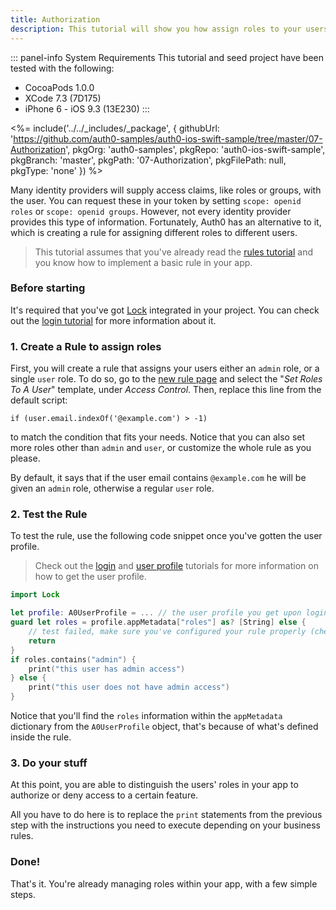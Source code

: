 ```yaml
---
title: Authorization
description: This tutorial will show you how assign roles to your users, and use those claims to authorize or deny a user to perform certain actions in the app.
---
```


::: panel-info System Requirements
This tutorial and seed project have been tested with the following:

- CocoaPods 1.0.0
- XCode 7.3 (7D175)
- iPhone 6 - iOS 9.3 (13E230)
  :::

<%= include('../../_includes/_package', {
  githubUrl: 'https://github.com/auth0-samples/auth0-ios-swift-sample/tree/master/07-Authorization',
  pkgOrg: 'auth0-samples',
  pkgRepo: 'auth0-ios-swift-sample',
  pkgBranch: 'master',
  pkgPath: '07-Authorization',
  pkgFilePath: null,
  pkgType: 'none'
}) %>

Many identity providers will supply access claims, like roles or groups, with the user. You can request these in your token by setting `scope: openid roles` or `scope: openid groups`. However, not every identity provider provides this type of information. Fortunately, Auth0 has an alternative to it, which is creating a rule for assigning different roles to different users.

> This tutorial assumes that you've already read the [rules tutorial](06-rules.md) and you know how to implement a basic rule in your app.

### Before starting

It's required that you've got [Lock](https://github.com/auth0/Lock.iOS-OSX) integrated in your project. You can check out the [login tutorial](01-login.md) for more information about it.

### 1. Create a Rule to assign roles

First, you will create a rule that assigns your users either an `admin` role, or a single `user` role. To do so, go to the [new rule page](${uiURL}/#/rules/new) and select the "*Set Roles To A User*" template, under *Access Control*. Then, replace this line from the default script:

``` 
if (user.email.indexOf('@example.com') > -1)
```

to match the condition that fits your needs. Notice that you can also set more roles other than `admin` and `user`, or customize the whole rule as you please.

By default, it says that if the user email contains `@example.com` he will be given an `admin` role, otherwise a regular `user` role.

### 2. Test the Rule

To test the rule, use the following code snippet once you've gotten the user profile.

> Check out the [login](01-login.md) and [user profile](04-user-profile.md) tutorials for more information on how to get the user profile.

```swift
import Lock
```

```swift
let profile: A0UserProfile = ... // the user profile you get upon login
guard let roles = profile.appMetadata["roles"] as? [String] else {
    // test failed, make sure you've configured your rule properly (check step 1 thoroughly)
    return
}
if roles.contains("admin") {
    print("this user has admin access")
} else {
    print("this user does not have admin access")
}
```

Notice that you'll find the `roles` information within the `appMetadata` dictionary from the `A0UserProfile` object, that's because of what's defined inside the rule.

### 3. Do your stuff

At this point, you are able to distinguish the users' roles in your app to authorize or deny access to a certain feature.

All you have to do here is to replace the `print` statements from the previous step with the instructions you need to execute depending on your business rules.

### Done!

That's it. You're already managing roles within your app, with a few simple steps.
